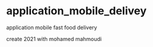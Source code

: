 # application_mobile_delivey
application  mobile  fast food delivery 

create 2021 with mohamed mahmoudi

